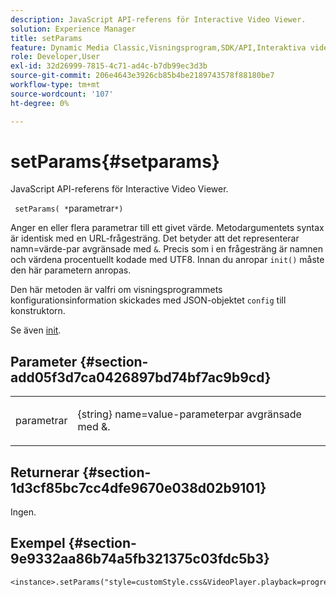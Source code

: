 ```yaml
---
description: JavaScript API-referens för Interactive Video Viewer.
solution: Experience Manager
title: setParams
feature: Dynamic Media Classic,Visningsprogram,SDK/API,Interaktiva videoklipp
role: Developer,User
exl-id: 32d26999-7815-4c71-ad4c-b7db99ec3d3b
source-git-commit: 206e4643e3926cb85b4be2189743578f88180be7
workflow-type: tm+mt
source-wordcount: '107'
ht-degree: 0%

---
```


# setParams{#setparams}

JavaScript API-referens för Interactive Video Viewer.

` setParams( *`parametrar`*)`

Anger en eller flera parametrar till ett givet värde. Metodargumentets syntax är identisk med en URL-frågesträng. Det betyder att det representerar namn=värde-par avgränsade med `&`. Precis som i en frågesträng är namnen och värdena procentuellt kodade med UTF8. Innan du anropar `init()` måste den här parametern anropas.

Den här metoden är valfri om visningsprogrammets konfigurationsinformation skickades med JSON-objektet `config` till konstruktorn.

Se även [init](../../../c-html5-aem-asset-viewers/c-html5-aem-int-video/c-html5-aem-int-video-javascriptapiref/r-html5-aem-int-video-javascriptapiref-init.md#reference-aee94dd92a28410784f7a1792e28683b).


## Parameter {#section-add05f3d7ca0426897bd74bf7ac9b9cd}

<table id="table_896DFF34A68A403DB93A6D597461A573"> 
 <tbody> 
  <tr> 
   <td colname="col1"> <p> <span class="codeph"> <span class="varname"> parametrar</span> </span> </p> </td> 
   <td colname="col2"> <p> <span class="codeph"> {string}</span> name=value-parameterpar avgränsade med  <span class="codeph"> &amp;</span>. </p> </td> 
  </tr> 
 </tbody> 
</table>

## Returnerar {#section-1d3cf85bc7cc4dfe9670e038d02b9101}

Ingen.

## Exempel {#section-9e9332aa86b74a5fb321375c03fdc5b3}

```
<instance>.setParams("style=customStyle.css&VideoPlayer.playback=progressive")
```
